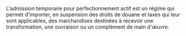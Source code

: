 L'admission temporaire pour perfectionnement actif est
un régime qui permet d'importer, en suspension des droits de douane et
taxes qui leur sont applicables, des marchandises destinées à recevoir
une transformation, une ouvraison ou un complément de main d'œuvre.